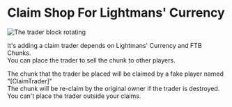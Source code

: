 # Claim Shop For Lightmans' Currency

![The trader block rotating](https://github.com/SettingDust/ClaimShopForLightmansCurrency/raw/main/rotation_trader.gif)

It's adding a claim trader depends on Lightmans' Currency and FTB Chunks.  
You can place the trader to sell the chunk to other players.  
  
  
The chunk that the trader be placed will be claimed by a fake player named "[ClaimTrader]"  
The chunk will be re-claim by the original owner if the trader is destroyed.  
You can't place the trader outside your claims.

